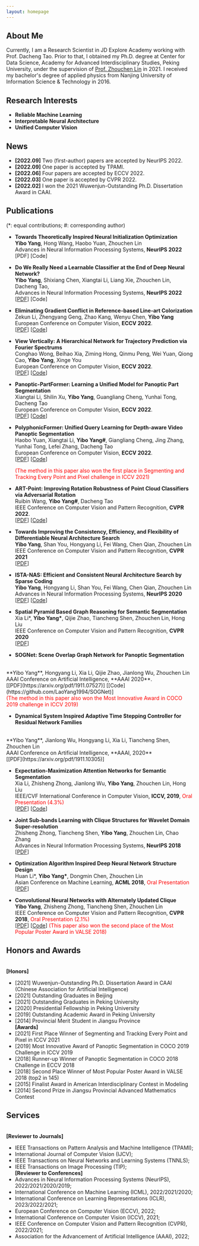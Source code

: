 ```yaml
---
layout: homepage
---
```


## About Me

Currently, I am a Research Scientist in JD Explore Academy working with Prof. Dacheng Tao. Prior to that, I obtained my Ph.D. degree at Center for Data Science, Academy for Advanced Interdisciplinary Studies, Peking University, under the supervision of [Prof. Zhouchen Lin](https://zhouchenlin.github.io/) in 2021. I received my bachelor's degree of applied physics from Nanjing University of Information Science & Technology in 2016.

## Research Interests

- **Reliable Machine Learning**
- **Interpretable Neural Architecture**
- **Unified Computer Vision**

## News

- **[2022.09]** <font color="red"><i class="fas fa-exclamation-triangle fa-fw mr-2"></i></font> Two (first-author) papers are accepted by NeurIPS 2022.
- **[2022.09]** <font color="red"><i class="fas fa-exclamation-triangle fa-fw mr-2"></i></font> One paper is accepted by TPAMI.
- **[2022.06]** <font color="red"><i class="fas fa-exclamation-triangle fa-fw mr-2"></i></font> Four papers are accepted by ECCV 2022.
- **[2022.03]** <font color="red"><i class="fas fa-exclamation-triangle fa-fw mr-2"></i></font> One paper is accepted by CVPR 2022.
- **[2022.02]** <font color="red"><i class="fas fa-exclamation-triangle fa-fw mr-2"></i></font> I won the 2021 Wuwenjun-Outstanding Ph.D. Dissertation Award in CAAI.

## Publications

(*: equal contributions; #: corresponding author)

- **Towards Theoretically Inspired Neural Initialization Optimization**
  <br>
  **Yibo Yang**, Hong Wang, Haobo Yuan, Zhouchen Lin
  <br>
  Advances in Neural Information Processing Systems, **NeurIPS 2022**
  <br>
  [PDF] [Code] <!--<strong><i style="color:#e74d3c">Oral Presentation</i></strong>-->

- **Do We Really Need a Learnable Classifier at the End of Deep Neural Network?**
  <br>
  **Yibo Yang**, Shixiang Chen, Xiangtai Li, Liang Xie, Zhouchen Lin, Dacheng Tao,
  <br>
  Advances in Neural Information Processing Systems, **NeurIPS 2022**
  <br>
  [[PDF](https://arxiv.org/pdf/2203.09081)] [Code]

- **Eliminating Gradient Conflict in Reference-based Line-art Colorization**
  <br>
  Zekun Li, Zhengyang Geng, Zhao Kang, Wenyu Chen, **Yibo Yang**
  <br>
  European Conference on Computer Vision, **ECCV 2022**.
  <br>
  [[PDF](http://arxiv.org/abs/2207.06095)] [[Code](https://github.com/kunkun0w0/SGA)]

- **View Vertically: A Hierarchical Network for Trajectory Prediction via Fourier Spectrums**
  <br>
  Conghao Wong, Beihao Xia, Ziming Hong, Qinmu Peng, Wei Yuan, Qiong Cao, **Yibo Yang**, Xinge You
  <br>
  European Conference on Computer Vision, **ECCV 2022**.
  <br>
  [[PDF](https://arxiv.org/pdf/2110.07288.pdf)] [[Code](https://github.com/cocoon2wong/Vertical)]

- **Panoptic-PartFormer: Learning a Unified Model for Panoptic Part Segmentation**
  <br>
  Xiangtai Li, Shilin Xu, **Yibo Yang**, Guangliang Cheng, Yunhai Tong, Dacheng Tao
  <br>
  European Conference on Computer Vision, **ECCV 2022**.
  <br>
  [[PDF](https://arxiv.org/pdf/2204.04655.pdf)] [[Code](https://github.com/lxtGH/Panoptic-PartFormer)]

- **PolyphonicFormer: Unified Query Learning for Depth-aware Video Panoptic Segmentation**
  <br>
  Haobo Yuan, Xiangtai Li, **Yibo Yang#**, Giangliang Cheng, Jing Zhang, Yunhai Tong, Lefei Zhang, Dacheng Tao
  <br>
  European Conference on Computer Vision, **ECCV 2022**.
  <br>
  [[PDF](https://arxiv.org/pdf/2112.02582)] [[Code](https://github.com/HarborYuan/PolyphonicFormer)]
  <br>
  <p><font color=red>(The method in this paper also won the first place in Segmenting and Tracking Every Point and Pixel challenge in ICCV 2021)</font></p>

- **ART-Point: Improving Rotation Robustness of Point Cloud Classifiers via Adversarial Rotation**
  <br>
  Ruibin Wang, **Yibo Yang#**, Dacheng Tao
  <br>
  IEEE Conference on Computer Vision and Pattern Recognition, **CVPR 2022**.
  <br>
  [[PDF](https://openaccess.thecvf.com/content/CVPR2022/papers/Wang_ARTPoint_Improving_Rotation_Robustness_of_Point_Cloud_Classifiers_via_Adversarial_CVPR_2022_paper.pdf)] [[Code](https://github.com/robinwang1/ART-Point)]

- **Towards Improving the Consistency, Efficiency, and Flexibility of Differentiable Neural Architecture Search**
  <br>
  **Yibo Yang**, Shan You, Hongyang Li, Fei Wang, Chen Qian, Zhouchen Lin
  <br>
  IEEE Conference on Computer Vision and Pattern Recognition, **CVPR 2021**
  <br>
  [[PDF](http://openaccess.thecvf.com/content/CVPR2021/papers/Yang_Towards_Improving_the_Consistency_Efficiency_and_Flexibility_of_Differentiable_Neural_CVPR_2021_paper.pdf)]

- **ISTA-NAS: Efficient and Consistent Neural Architecture Search by Sparse Coding**
  <br>
  **Yibo Yang**, Hongyang Li, Shan You, Fei Wang, Chen Qian, Zhouchen Lin
  <br>
  Advances in Neural Information Processing Systems, **NeurIPS 2020**
  <br>
  [[PDF](https://proceedings.neurips.cc/paper/2020/file/76cf99d3614e23eabab16fb27e944bf9-Paper.pdf)] [[Code](https://github.com/iboing/ISTA-NAS)]

- **Spatial Pyramid Based Graph Reasoning for Semantic Segmentation**
  <br>
  Xia Li\*, **Yibo Yang\***, Qijie Zhao, Tiancheng Shen, Zhouchen Lin, Hong Liu
  <br>
  IEEE Conference on Computer Vision and Pattern Recognition, **CVPR 2020**
  <br>
  [[PDF](https://openaccess.thecvf.com/content_CVPR_2020/papers/Li_Spatial_Pyramid_Based_Graph_Reasoning_for_Semantic_Segmentation_CVPR_2020_paper.pdf)]

- **SOGNet: Scene Overlap Graph Network for Panoptic Segmentation**
 <br>
 **Yibo Yang**, Hongyang Li, Xia Li, Qijie Zhao, Jianlong Wu, Zhouchen Lin
 <br>
 AAAI Conference on Artificial Intelligence, **AAAI 2020**.
 <br>
 [[PDF](https://arxiv.org/pdf/1911.07527)] [[Code](https://github.com/LaoYang1994/SOGNet)]
 <br><font color=red>(The method in this paper also won the Most Innovative Award in COCO 2019 challenge in ICCV 2019)</font>

- **Dynamical System Inspired Adaptive Time Stepping Controller for Residual Network Families**
 <br>
 **Yibo Yang**, Jianlong Wu, Hongyang Li, Xia Li, Tiancheng Shen, Zhouchen Lin
 <br>
 AAAI Conference on Artificial Intelligence, **AAAI, 2020**
 <br>
 [[PDF](https://arxiv.org/pdf/1911.10305)]

- **Expectation-Maximization Attention Networks for Semantic Segmentation**
  <br>
  Xia Li, Zhisheng Zhong, Jianlong Wu, **Yibo Yang**, Zhouchen Lin, Hong Liu
  <br>
  IEEE/CVF International Conference in Computer Vision, **ICCV, 2019**, <font color=red>Oral Presentation (4.3%)</font>
  <br>
  [[PDF](http://openaccess.thecvf.com/content_ICCV_2019/papers/Li_Expectation-Maximization_Attention_Networks_for_Semantic_Segmentation_ICCV_2019_paper.pdf)] [[Code](https://github.com/XiaLiPKU/EMANet)]  

- **Joint Sub-bands Learning with Clique Structures for Wavelet Domain Super-resolution**
  <br>
  Zhisheng Zhong, Tiancheng Shen, **Yibo Yang**, Zhouchen Lin, Chao Zhang
  <br>
  Advances in Neural Information Processing Systems, **NeurIPS 2018**
  <br>
  [[PDF](https://papers.nips.cc/paper/7301-joint-sub-bands-learning-with-clique-structures-for-wavelet-domain-super-resolution.pdf)]

- **Optimization Algorithm Inspired Deep Neural Network Structure Design**
  <br>
  Huan Li\*, **Yibo Yang\***, Dongmin Chen, Zhouchen Lin
  <br>
  Asian Conference on Machine Learning, **ACML 2018**, <font color=red>Oral Presentation</font>
  <br>
  [[PDF](https://arxiv.org/pdf/1810.01638)]

- **Convolutional Neural Networks with Alternately Updated Clique**
  <br>
  **Yibo Yang**, Zhisheng Zhong, Tiancheng Shen, Zhouchen Lin
  <br>
  IEEE Conference on Computer Vision and Pattern Recognition, **CVPR 2018**, <font color=red>Oral Presentation (2.1%)</font>
  <br>
  [[PDF](http://openaccess.thecvf.com/content_cvpr_2018/papers/Yang_Convolutional_Neural_Networks_CVPR_2018_paper.pdf)] [[Code](https://github.com/iboing/CliqueNet)]
  <font color=red>(This paper also won the second place of the Most Popular Poster Award in VALSE 2018)</font>

## Honors and Awards

<br>**[Honors]**
- [2021] Wuwenjun-Outstanding Ph.D. Dissertation Award in CAAI (Chinese Association for Artificial Intelligence)
- [2021] Outstanding Graduates in Beijing
- [2021] Outstanding Graduates in Peking University
- [2020] Presidential Fellowship in Peking University
- [2019] Outstanding Academic Award in Peking University
- [2014] Provincial Merit Student in Jiangsu Province
<br>**[Awards]**
- [2021] First Place Winner of Segmenting and Tracking Every Point and Pixel in ICCV 2021
- [2019] Most Innovative Award of Panoptic Segmentation in COCO 2019 Challenge in ICCV 2019
- [2018] Runner-up Winner of Panoptic Segmentation in COCO 2018 Challenge in ECCV 2018
- [2018] Second Place Winner of Most Popular Poster Award in VALSE 2018 (top2 in 145)
- [2015] Finalist Award in American Interdisciplinary Contest in Modeling
- [2014] Second Prize in Jiangsu Provincial Advanced Mathematics Contest

## Services

<br>**[Reviewer to Journals]**
- IEEE Transactions on Pattern Analysis and Machine Intelligence (TPAMI);
- International Journal of Computer Vision (IJCV);
- IEEE Transactions on Neural Networks and Learning Systems (TNNLS);
- IEEE Transactions on Image Processing (TIP);
<br>**[Reviewer to Conferences]**
- Advances in Neural Information Processing Systems (NeurIPS), 2022/2021/2020/2019;
- International Conference on Machine Learning (ICML), 2022/2021/2020;
- International Conference on Learning Representations (ICLR), 2023/2022/2021;
- European Conference on Computer Vision (ECCV), 2022;
- International Conference on Computer Vision (ICCV), 2021;
- IEEE Conference on Computer Vision and Pattern Recognition (CVPR), 2022/2021;
- Association for the Advancement of Artificial Intelligence (AAAI), 2022;

